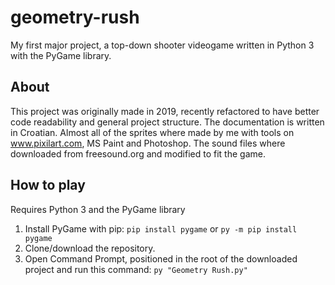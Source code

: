 # geometry-rush
My first major project, a top-down shooter videogame written in Python 3 with the PyGame library.

## About
This project was originally made in 2019, recently refactored to have better code readability and general project structure. The documentation is written in Croatian.
Almost all of the sprites where made by me with tools on www.pixilart.com, MS Paint and Photoshop. The sound files where downloaded from freesound.org and modified to fit the game.

## How to play
Requires Python 3 and the PyGame library

1. Install PyGame with pip: `pip install pygame` or `py -m pip install pygame`
2. Clone/download the repository.
3. Open Command Prompt, positioned in the root of the downloaded project and run this command: `py "Geometry Rush.py"`
